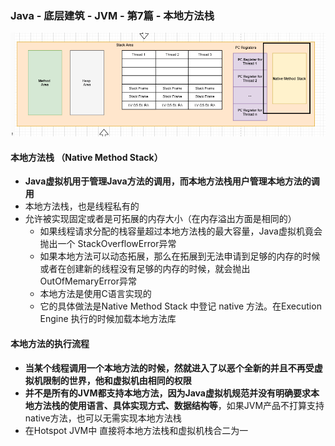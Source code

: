 ### Java - 底层建筑 - JVM - 第7篇 - 本地方法栈

![1598012416507](images/1598012416507.png)

#### 本地方法栈 （Native Method Stack）

- **Java虚拟机用于管理Java方法的调用，而本地方法栈用户管理本地方法的调用**
- 本地方法栈，也是线程私有的
- 允许被实现固定或者是可拓展的内存大小（在内存溢出方面是相同的）
  - 如果线程请求分配的栈容量超过本地方法栈的最大容量，Java虚拟机竟会抛出一个 StackOverflowError异常
  - 如果本地方法可以动态拓展，那么在拓展到无法申请到足够的内存的时候或者在创建新的线程没有足够的内存的时候，就会抛出 OutOfMemaryError异常
  - 本地方法是使用C语言实现的
  - 它的具体做法是Native Method Stack 中登记  native 方法。在Execution Engine 执行的时候加载本地方法库

#### 本地方法的执行流程

- **当某个线程调用一个本地方法的时候，然就进入了以恶个全新的并且不再受虚拟机限制的世界，他和虚拟机由相同的权限**
- **并不是所有的JVM都支持本地方法，因为Java虚拟机规范并没有明确要求本地方法栈的使用语言、具体实现方式、数据结构等**，如果JVM产品不打算支持native方法，也可以无需实现本地方法栈
- 在Hotspot JVM中 直接将本地方法栈和虚拟机栈合二为一